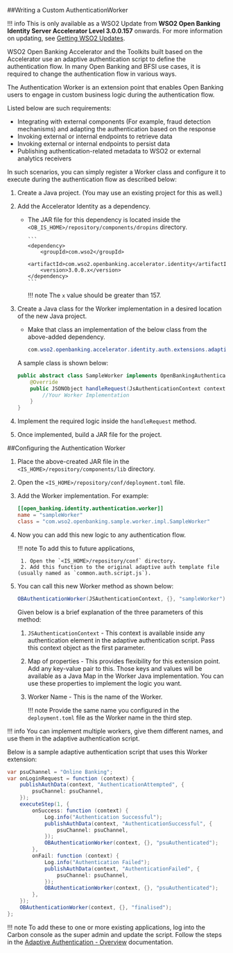 ##Writing a Custom AuthenticationWorker

!!! info
    This is only available as a WSO2 Update from **WSO2 Open Banking Identity Server Accelerator Level
    3.0.0.157** onwards. For more information on updating,
    see [Getting WSO2 Updates](../install-and-setup/setting-up-servers.md#getting-wso2-updates).

WSO2 Open Banking Accelerator and the Toolkits built based on the Accelerator use an adaptive authentication script to define 
the authentication flow. In many Open Banking and BFSI use cases, it is required to change the authentication flow in various ways.

The Authentication Worker is an extension point that enables Open Banking users to engage in custom business logic during the authentication flow.

Listed below are such requirements:

 - Integrating with external components (For example, fraud detection mechanisms) and adapting the authentication based on the response
 - Invoking external or internal endpoints to retrieve data
 - Invoking external or internal endpoints to persist data
 - Publishing authentication-related metadata to WSO2 or external analytics receivers

In such scenarios, you can simply register a Worker class and configure it to execute during the authentication flow as described below:

1. Create a Java project. (You may use an existing project for this as well.)
2. Add the Accelerator Identity as a dependency.
    - The JAR file for this dependency is located inside the `<OB_IS_HOME>/repository/components/dropins` directory.

          ```
          <dependency>
              <groupId>com.wso2</groupId>
              <artifactId>com.wso2.openbanking.accelerator.identity</artifactId>
              <version>3.0.0.x</version>
          </dependency>
          ```

        !!! note
            The `x` value should be greater than 157.


3. Create a Java class for the Worker implementation in a desired location of the new Java project.
    - Make that class an implementation of the below class from the above-added dependency.

         ``` java
         com.wso2.openbanking.accelerator.identity.auth.extensions.adaptive.function.OpenBankingAuthenticationWorker
         ```
    
    A sample class is shown below:
    
    ``` java
    public abstract class SampleWorker implements OpenBankingAuthenticationWorker {
        @Override
        public JSONObject handleRequest(JsAuthenticationContext context, Map<String, String> map) {
            //Your Worker Implementation
        }
    }
    ```

4. Implement the required logic inside the `handleRequest` method.
5. Once implemented, build a JAR file for the project.

##Configuring the Authentication Worker

1. Place the above-created JAR file in the `<IS_HOME>/repository/components/lib` directory.
2. Open the `<IS_HOME>/repository/conf/deployment.toml` file.
3. Add the Worker implementation. For example:

    ``` toml
    [[open_banking.identity.authentication.worker]]
    name = "sampleWorker"
    class = "com.wso2.openbanking.sample.worker.impl.SampleWorker"
    ```
   
4. Now you can add this new logic to any authentication flow.

    !!! note
        To add this to future applications,
    
        1. Open the `<IS_HOME>/repository/conf` directory.
        2. Add this function to the original adaptive auth template file (usually named as `common.auth.script.js`).

5. You can call this new Worker method as shown below:

    ``` java
    OBAuthenticationWorker(JSAuthenticationContext, {}, "sampleWorker");
    ```

    Given below is a brief explanation of the three parameters of this method:

    1. `JSAuthenticationContext` - This context is available inside any authentication element in the adaptive authentication 
    script. Pass this context object as the first parameter.
    
    2. Map of properties - This provides flexibility for this extension point. Add any key-value pair to this. Those keys and 
    values will be available as a Java Map in the Worker Java implementation. You can use these properties to implement the logic you want.
    
    
    3. Worker Name - This is the name of the Worker.

        !!! note
            Provide the same name you configured in the `deployment.toml` file as the Worker name in the third step.
   
!!! info
    You can implement multiple workers, give them different names, and use them in the adaptive authentication script.

Below is a sample adaptive authentication script that uses this Worker extension:

``` java
var psuChannel = "Online Banking";
var onLoginRequest = function (context) {
    publishAuthData(context, "AuthenticationAttempted", {
        psuChannel: psuChannel,
    });
    executeStep(1, {
        onSuccess: function (context) {
            Log.info("Authentication Successful");
            publishAuthData(context, "AuthenticationSuccessful", {
                psuChannel: psuChannel,
            });
            OBAuthenticationWorker(context, {}, "psuAuthenticated");
        },
        onFail: function (context) {
            Log.info("Authentication Failed");
            publishAuthData(context, "AuthenticationFailed", {
                psuChannel: psuChannel,
            });
            OBAuthenticationWorker(context, {}, "psuAuthenticated");
        },
    });
    OBAuthenticationWorker(context, {}, "finalised");
};
``` 

!!! note
    To add these to one or more existing applications, log into the Carbon console as the super admin and update the script. 
    Follow the steps in the [Adaptive Authentication - Overview](https://is.docs.wso2.com/en/latest/guides/adaptive-auth/configure-adaptive-auth/) documentation.